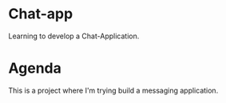 # Chat-app
Learning to develop a Chat-Application.

# Agenda
This is a project where I'm trying build a messaging application. 
